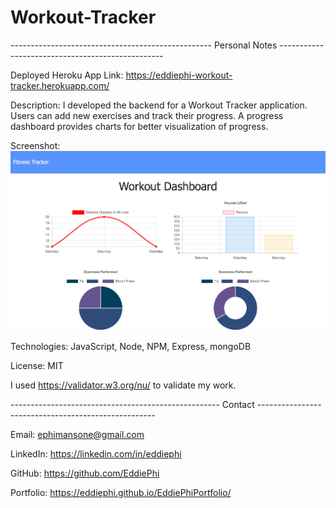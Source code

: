 # Workout-Tracker

-------------------------------------------------- Personal Notes -------------------------------------------------

Deployed Heroku App Link: https://eddiephi-workout-tracker.herokuapp.com/

Description:
I developed the backend for a Workout Tracker application. Users can add new exercises and track their progress. A progress dashboard provides charts for better visualization of progress.

Screenshot:
![Workout Tracker](./public/assets/workout-tracker.png)

Technologies: JavaScript, Node, NPM, Express, mongoDB

License: MIT

I used https://validator.w3.org/nu/ to validate my work.

---------------------------------------------------- Contact ----------------------------------------------------

Email: ephimansone@gmail.com 

LinkedIn: https://linkedin.com/in/eddiephi

GitHub: https://github.com/EddiePhi

Portfolio: https://eddiephi.github.io/EddiePhiPortfolio/